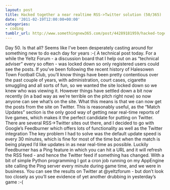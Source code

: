 ```yaml
---
layout: post
title: Hacked together a near realtime RSS->Twitter solution (50/365)
date: '2011-02-19T12:00:00+00:00'
categories:
- coding
tumblr_url: http://www.somethingnew365.com/post/44289181959/hacked-together-a-near-realtime-rss-twitter-s
---
```

Day 50. Is that all? Seems like I’ve been desperately casting around for something new to do each day for years :-(
A technical post today.
For a while the Yeltz Forum - a discussion board that I help out on as “technical adviser” every so often - was locked down so only registered users could see the posts. If you’ve been following the recent history of Halesowen Town Football Club, you’ll know things have been pretty contentious over the past couple of years, with administration, court cases, cigarette smuggling and all sorts of fun, so we wanted the site locked down so we knew who was viewing it. However things have settled down a bit now recently (in a bad way as we’re terrible on the pitch right now) so now anyone can see what’s on the site.
What this means is that we can now get the posts from the site on Twitter. This is reasonably useful, as the “Match Updates” section is the only good way of getting near real-time reports of live games, which makes it the perfect candidate for putting on Twitter.
There are several RSS->Twitter sites out there, and I decided to go with Google’s Feedburner which offers lots of functionality as well as the Twitter integration
The key problem I had to solve was the default update speed is every 30 minutes, which is fine for most of the time but when the match is being played I’d like updates in as near real-time as possible.
Luckily Feedburner has a Ping feature in which you can hit a URL and it will refresh the RSS feed - and hence the Twitter feed if something has changed. With a bit of simple Python programming I got a cron job running on my AppEngine site calling the Ping server every minute during game time, and we were in business.
You can see the results on Twitter at @yeltzforum - but don’t look too closely as you’ll see evidence of yet another drubbing in yesterday’s game :-(
